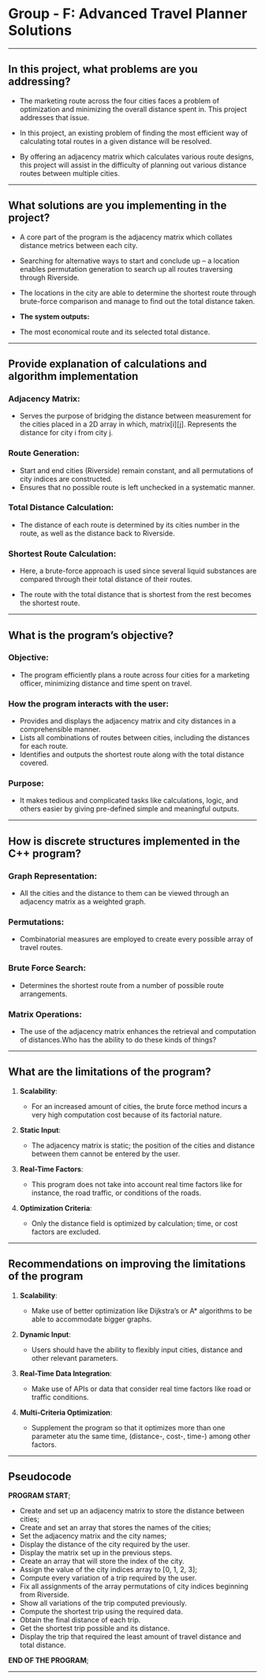 # Group - F: Advanced Travel Planner Solutions

---

## In this project, what problems are you addressing?

- The marketing route across the four cities faces a problem of optimization and minimizing the overall distance spent in. This project addresses that issue.

- In this project, an existing problem of finding the most efficient way of calculating total routes in a given distance will be resolved.

- By offering an adjacency matrix which calculates various route designs, this project will assist in the difficulty of planning out various distance routes between multiple cities.

---

## What solutions are you implementing in the project?

- A core part of the program is the adjacency matrix which collates distance metrics between each city.

- Searching for alternative ways to start and conclude up – a location enables permutation generation to search up all routes traversing through Riverside.

- The locations in the city are able to determine the shortest route through brute-force comparison and manage to find out the total distance taken.

- **The system outputs:**
- The most economical route and its selected total distance.

---

## Provide explanation of calculations and algorithm implementation

### Adjacency Matrix:

- Serves the purpose of bridging the distance between measurement for the cities placed in a 2D array in which, matrix[i][j]. Represents the distance for city i from city j.

### Route Generation:

- Start and end cities (Riverside) remain constant, and all permutations of city indices are constructed.
- Ensures that no possible route is left unchecked in a systematic manner.

### Total Distance Calculation:

- The distance of each route is determined by its cities number in the route, as well as the distance back to Riverside.

### Shortest Route Calculation:

- Here, a brute-force approach is used since several liquid substances are compared through their total distance of their routes.

- The route with the total distance that is shortest from the rest becomes the shortest route.

---

## What is the program’s objective?

### Objective:

- The program efficiently plans a route across four cities for a marketing officer, minimizing distance and time spent on travel.

### How the program interacts with the user:

- Provides and displays the adjacency matrix and city distances in a comprehensible manner.
- Lists all combinations of routes between cities, including the distances for each route.
- Identifies and outputs the shortest route along with the total distance covered.

### Purpose:

- It makes tedious and complicated tasks like calculations, logic, and others easier by giving pre-defined simple and meaningful outputs.

---

## How is discrete structures implemented in the C++ program?

### Graph Representation:

- All the cities and the distance to them can be viewed through an adjacency matrix as a weighted graph.

### Permutations:

- Combinatorial measures are employed to create every possible array of travel routes.

### Brute Force Search:

- Determines the shortest route from a number of possible route arrangements.

### Matrix Operations:

- The use of the adjacency matrix enhances the retrieval and computation of distances.Who has the ability to do these kinds of things?

---

## What are the limitations of the program?

1. **Scalability**:

   - For an increased amount of cities, the brute force method incurs a very high computation cost because of its factorial nature.

2. **Static Input**:

   - The adjacency matrix is static; the position of the cities and distance between them cannot be entered by the user.

3. **Real-Time Factors**:

   - This program does not take into account real time factors like for instance, the road traffic, or conditions of the roads.

4. **Optimization Criteria**:
   - Only the distance field is optimized by calculation; time, or cost factors are excluded.

---

## Recommendations on improving the limitations of the program

1. **Scalability**:

   - Make use of better optimization like Dijkstra’s or A\* algorithms to be able to accommodate bigger graphs.

2. **Dynamic Input**:

   - Users should have the ability to flexibly input cities, distance and other relevant parameters.

3. **Real-Time Data Integration**:

   - Make use of APIs or data that consider real time factors like road or traffic conditions.

4. **Multi-Criteria Optimization**:
   - Supplement the program so that it optimizes more than one parameter atu the same time, (distance-, cost-, time-) among other factors.

---

## Pseudocode

**PROGRAM START**;

- Create and set up an adjacency matrix to store the distance between cities;
- Create and set an array that stores the names of the cities;
- Set the adjacency matrix and the city names;
- Display the distance of the city required by the user.
- Display the matrix set up in the previous steps.
- Create an array that will store the index of the city.
- Assign the value of the city indices array to [0, 1, 2, 3];
- Compute every variation of a trip required by the user.
- Fix all assignments of the array permutations of city indices beginning from Riverside.
- Show all variations of the trip computed previously.
- Compute the shortest trip using the required data.
- Obtain the final distance of each trip.
- Get the shortest trip possible and its distance.
- Display the trip that required the least amount of travel distance and total distance.

**END OF THE PROGRAM**;

---
